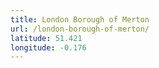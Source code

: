 ```yaml
---
title: London Borough of Merton
url: /london-borough-of-merton/
latitude: 51.421
longitude: -0.176
---
```

